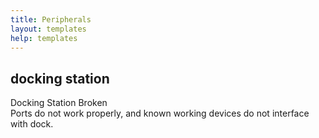 ```yaml
---
title: Peripherals
layout: templates
help: templates
---
```


## docking station

Docking Station Broken  
Ports do not work properly, and known working devices do not interface with dock.